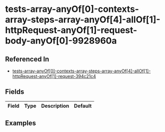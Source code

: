 
# tests-array-anyOf[0]-contexts-array-steps-array-anyOf[4]-allOf[1]-httpRequest-anyOf[1]-request-body-anyOf[0]-9928960a



## Referenced In

- [tests-array-anyOf[0]-contexts-array-steps-array-anyOf[4]-allOf[1]-httpRequest-anyOf[1]-request-394c21c4](/docs/references/schemas/tests-array-anyof-0--contexts-array-steps-array-anyof-4--allof-1--httprequest-anyof-1--request-394c21c4)

## Fields

Field | Type | Description | Default
:-- | :-- | :-- | :--

## Examples
